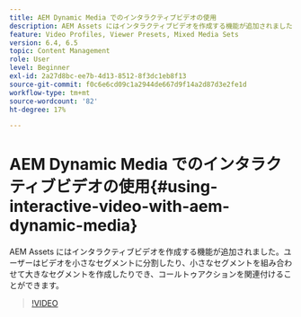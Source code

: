 ```yaml
---
title: AEM Dynamic Media でのインタラクティブビデオの使用
description: AEM Assets にはインタラクティブビデオを作成する機能が追加されました。ユーザーはビデオを小さなセグメントに分割したり、小さなセグメントを組み合わせて大きなセグメントを作成したりでき、コールトゥアクションを関連付けることができます。
feature: Video Profiles, Viewer Presets, Mixed Media Sets
version: 6.4, 6.5
topic: Content Management
role: User
level: Beginner
exl-id: 2a27d8bc-ee7b-4d13-8512-8f3dc1eb8f13
source-git-commit: f0c6e6cd09c1a2944de667d9f14a2d87d3e2fe1d
workflow-type: tm+mt
source-wordcount: '82'
ht-degree: 17%

---
```


# AEM Dynamic Media でのインタラクティブビデオの使用{#using-interactive-video-with-aem-dynamic-media}

AEM Assets にはインタラクティブビデオを作成する機能が追加されました。ユーザーはビデオを小さなセグメントに分割したり、小さなセグメントを組み合わせて大きなセグメントを作成したりでき、コールトゥアクションを関連付けることができます。

>[!VIDEO](https://video.tv.adobe.com/v/16516/?quality=9&learn=on)
